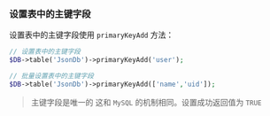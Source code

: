 ### 设置表中的主键字段
设置表中的主键字段使用 `primaryKeyAdd` 方法：
```php
// 设置表中的主键字段
$DB->table('JsonDb')->primaryKeyAdd('user');

// 批量设置表中的主键字段
$DB->table('JsonDb')->primaryKeyAdd(['name','uid']);
```
> 主键字段是唯一的 这和 `MySQL` 的机制相同。设置成功返回值为 `TRUE`